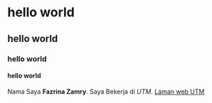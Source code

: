 # hello world
## hello world
### hello world
#### hello world

Nama Saya **Fazrina Zamry**. Saya Bekerja di *UTM*. [Laman web UTM](https://www.utm.my/)
